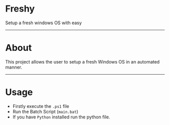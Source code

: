 # Freshy
Setup a fresh windows OS with easy

----

# About

This project allows the user to setup a fresh Windows OS in an automated manner.

----

# Usage

- Firstly execute the `.ps1` file
- Run the Batch Script (`main.bat`)
- If you have `Python` installed run the python file.


